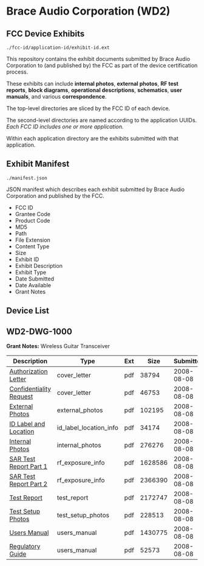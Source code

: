 # Brace Audio Corporation (WD2)
## FCC Device Exhibits

```
./fcc-id/application-id/exhibit-id.ext
```

This repository contains the exhibit documents submitted by Brace Audio Corporation to (and published by) the FCC as part of the device certification process.

These exhibits can include **internal photos**, **external photos**, **RF test reports**, **block diagrams**, **operational descriptions**, **schematics**, **user manuals**, and various **correspondence**.

The top-level directories are sliced by the FCC ID of each device.

The second-level directories are named according to the application UUIDs. *Each FCC ID includes one or more application.*

Within each application directory are the exhibits submitted with that application. 

## Exhibit Manifest

```
./manifest.json
```

JSON manifest which describes each exhibit submitted by Brace Audio Corporation and published by the FCC.

- FCC ID
- Grantee Code
- Product Code
- MD5
- Path
- File Extension
- Content Type
- Size
- Exhibit ID
- Exhibit Description
- Exhibit Type
- Date Submitted
- Date Available
- Grant Notes

## Device List
## WD2-DWG-1000
**Grant Notes:** Wireless Guitar Transceiver

| Description | Type | Ext | Size | Submitted | Available |
| ----------- | ---- | --- | ---- | --------- | --------- |
| [Authorization Letter](WD2-DWG-1000/fdd43769189353d9f4ecc48ff5d30fb8/982552.pdf) | cover_letter | pdf | 38794 | 2008-08-08 | 2008-08-08 |
| [Confidentiality Request](WD2-DWG-1000/fdd43769189353d9f4ecc48ff5d30fb8/982553.pdf) | cover_letter | pdf | 46753 | 2008-08-08 | 2008-08-08 |
| [External Photos](WD2-DWG-1000/fdd43769189353d9f4ecc48ff5d30fb8/982555.pdf) | external_photos | pdf | 102195 | 2008-08-08 | 2008-08-08 |
| [ID Label and Location](WD2-DWG-1000/fdd43769189353d9f4ecc48ff5d30fb8/982556.pdf) | id_label_location_info | pdf | 34174 | 2008-08-08 | 2008-08-08 |
| [Internal Photos](WD2-DWG-1000/fdd43769189353d9f4ecc48ff5d30fb8/982557.pdf) | internal_photos | pdf | 276276 | 2008-08-08 | 2008-08-08 |
| [SAR Test Report Part 1](WD2-DWG-1000/fdd43769189353d9f4ecc48ff5d30fb8/982560.pdf) | rf_exposure_info | pdf | 1628586 | 2008-08-08 | 2008-08-08 |
| [SAR Test Report Part 2](WD2-DWG-1000/fdd43769189353d9f4ecc48ff5d30fb8/982561.pdf) | rf_exposure_info | pdf | 2366390 | 2008-08-08 | 2008-08-08 |
| [Test Report](WD2-DWG-1000/fdd43769189353d9f4ecc48ff5d30fb8/982563.pdf) | test_report | pdf | 2172747 | 2008-08-08 | 2008-08-08 |
| [Test Setup Photos](WD2-DWG-1000/fdd43769189353d9f4ecc48ff5d30fb8/982564.pdf) | test_setup_photos | pdf | 228513 | 2008-08-08 | 2008-08-08 |
| [Users Manual](WD2-DWG-1000/fdd43769189353d9f4ecc48ff5d30fb8/982578.pdf) | users_manual | pdf | 1430775 | 2008-08-08 | 2008-08-08 |
| [Regulatory Guide](WD2-DWG-1000/fdd43769189353d9f4ecc48ff5d30fb8/982579.pdf) | users_manual | pdf | 52573 | 2008-08-08 | 2008-08-08 |
